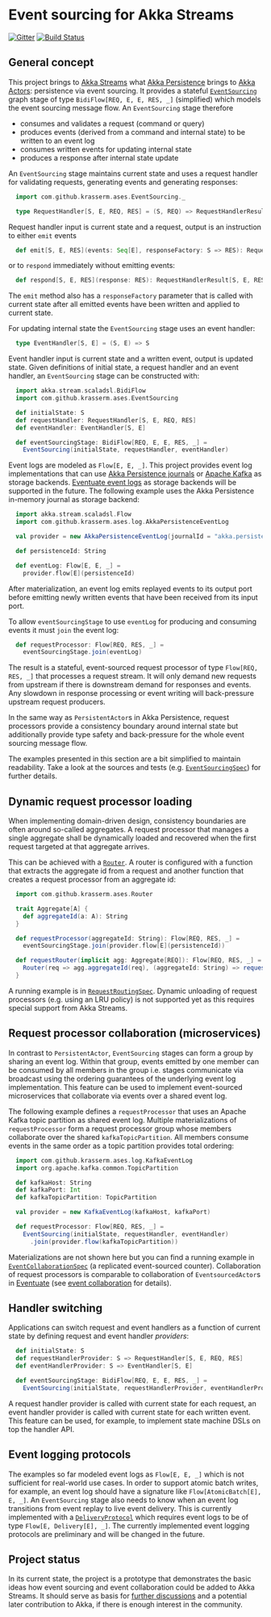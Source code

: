 ﻿# Event sourcing for Akka Streams

[![Gitter](https://badges.gitter.im/Join%20Chat.svg)](https://gitter.im/akka-stream-eventsourcing/Lobby?utm_source=badge&utm_medium=badge&utm_campaign=pr-badge)
[![Build Status](https://travis-ci.org/krasserm/akka-stream-eventsourcing.svg?branch=master)](https://travis-ci.org/krasserm/akka-stream-eventsourcing)

## General concept

This project brings to [Akka Streams](http://doc.akka.io/docs/akka/2.5.2/scala/stream/index.html) what [Akka Persistence](http://doc.akka.io/docs/akka/2.5.2/scala/persistence.html) brings to [Akka Actors](http://doc.akka.io/docs/akka/2.5.2/scala/actors.html): persistence via event sourcing. It provides a stateful [`EventSourcing`](https://github.com/krasserm/akka-stream-eventsourcing/blob/master/src/main/scala/com/github/krasserm/ases/EventSourcing.scala) graph stage of type `BidiFlow[REQ, E, E, RES, _]` (simplified) which models the event sourcing message flow. An `EventSourcing` stage therefore 

- consumes and validates a request (command or query)
- produces events (derived from a command and internal state) to be written to an event log
- consumes written events for updating internal state
- produces a response after internal state update

An `EventSourcing` stage maintains current state and uses a request handler for validating requests, generating events and generating responses:
  
```scala
  import com.github.krasserm.ases.EventSourcing._

  type RequestHandler[S, E, REQ, RES] = (S, REQ) => RequestHandlerResult[S, E, RES]
```

Request handler input is current state and a request, output is an instruction to either `emit` events  

```scala
  def emit[S, E, RES](events: Seq[E], responseFactory: S => RES): RequestHandlerResult[S, E, RES]
```

or to `respond` immediately without emitting events:

```scala
  def respond[S, E, RES](response: RES): RequestHandlerResult[S, E, RES]
```
   
The `emit` method also has a `responseFactory` parameter that is called with current state after all emitted events have been written and applied to current state.
 
For updating internal state the `EventSourcing` stage uses an event handler:
  
```scala
  type EventHandler[S, E] = (S, E) => S
```

Event handler input is current state and a written event, output is updated state. Given definitions of initial state, a request handler and an event handler, an `EventSourcing` stage can be constructed with:
   
```scala
  import akka.stream.scaladsl.BidiFlow
  import com.github.krasserm.ases.EventSourcing

  def initialState: S
  def requestHandler: RequestHandler[S, E, REQ, RES]
  def eventHandler: EventHandler[S, E]

  def eventSourcingStage: BidiFlow[REQ, E, E, RES, _] =
    EventSourcing(initialState, requestHandler, eventHandler)
```
   
Event logs are modeled as `Flow[E, E, _]`. This project provides event log implementations that can use [Akka Persistence journals](http://doc.akka.io/docs/akka/2.5.2/scala/persistence.html#storage-plugins) or [Apache Kafka](http://kafka.apache.org/) as storage backends. [Eventuate event logs](http://rbmhtechnology.github.io/eventuate/architecture.html#event-logs) as storage backends will be supported in the future. The following example uses the Akka Persistence in-memory journal as storage backend:    
   
```scala
  import akka.stream.scaladsl.Flow
  import com.github.krasserm.ases.log.AkkaPersistenceEventLog

  val provider = new AkkaPersistenceEventLog(journalId = "akka.persistence.journal.inmem")

  def persistenceId: String

  def eventLog: Flow[E, E, _] =
    provider.flow[E](persistenceId)
```

After materialization, an event log emits replayed events to its output port before emitting newly written events that have been received from its input port.

To allow `eventSourcingStage` to use `eventLog` for producing and consuming events it must `join` the event log:

```scala
  def requestProcessor: Flow[REQ, RES, _] =
    eventSourcingStage.join(eventLog)
```

The result is a stateful, event-sourced request processor of type `Flow[REQ, RES, _]` that processes a request stream. It will only demand new requests from upstream if there is downstream demand for responses and events. Any slowdown in response processing or event writing will back-pressure upstream request producers.

In the same way as `PersistentActor`s in Akka Persistence, request processors provide a consistency boundary around internal state but additionally provide type safety and back-pressure for the whole event sourcing message flow.

The examples presented in this section are a bit simplified to maintain readability. Take a look at the sources and tests (e.g. [`EventSourcingSpec`](https://github.com/krasserm/akka-stream-eventsourcing/blob/master/src/test/scala/com/github/krasserm/ases/EventSourcingSpec.scala)) for further details.

## Dynamic request processor loading

When implementing domain-driven design, consistency boundaries are often around so-called aggregates. A request processor that manages a single aggregate shall be dynamically loaded and recovered when the first request targeted at that aggregate arrives.
 
This can be achieved with a [`Router`](https://github.com/krasserm/akka-stream-eventsourcing/blob/master/src/main/scala/com/github/krasserm/ases/Router.scala). A router is configured with a function that extracts the aggregate id from a request and another function that creates a request processor from an aggregate id:   

```scala
  import com.github.krasserm.ases.Router

  trait Aggregate[A] {
    def aggregateId(a: A): String
  }

  def requestProcessor(aggregateId: String): Flow[REQ, RES, _] =
    eventSourcingStage.join(provider.flow[E](persistenceId))

  def requestRouter(implicit agg: Aggregate[REQ]): Flow[REQ, RES, _] = {
    Router(req => agg.aggregateId(req), (aggregateId: String) => requestProcessor(aggregateId))
  }
```

A running example is in [`RequestRoutingSpec`](https://github.com/krasserm/akka-stream-eventsourcing/blob/master/src/test/scala/com/github/krasserm/ases/RequestRoutingSpec.scala). Dynamic unloading of request processors (e.g. using an LRU policy) is not supported yet as this requires special support from Akka Streams.

## Request processor collaboration (microservices)

In contrast to `PersistentActor`, `EventSourcing` stages can form a group by sharing an event log. Within that group, events emitted by one member can be consumed by all members in the group i.e. stages communicate via broadcast using the ordering guarantees of the underlying event log implementation. This feature can be used to implement event-sourced microservices that collaborate via events over a shared event log. 

The following example defines a `requestProcessor` that uses an Apache Kafka topic partition as shared event log. Multiple materializations of `requestProcessor` form a request processor group whose members collaborate over the shared `kafkaTopicPartition`. All members consume events in the same order as a topic partition provides total ordering:

```scala
  import com.github.krasserm.ases.log.KafkaEventLog
  import org.apache.kafka.common.TopicPartition

  def kafkaHost: String
  def kafkaPort: Int
  def kafkaTopicPartition: TopicPartition

  val provider = new KafkaEventLog(kafkaHost, kafkaPort)

  def requestProcessor: Flow[REQ, RES, _] =
    EventSourcing(initialState, requestHandler, eventHandler)
      .join(provider.flow(kafkaTopicPartition))
```

Materializations are not shown here but you can find a running example in [`EventCollaborationSpec`](https://github.com/krasserm/akka-stream-eventsourcing/blob/master/src/test/scala/com/github/krasserm/ases/EventCollaborationSpec.scala) (a replicated event-sourced counter). Collaboration of request processors is comparable to collaboration of `EventsourcedActor`s in [Eventuate](http://rbmhtechnology.github.io/eventuate/) (see [event collaboration](http://rbmhtechnology.github.io/eventuate/architecture.html#event-collaboration) for details).

## Handler switching

Applications can switch request and event handlers as a function of current state by defining request and event handler *providers*: 

```scala
  def initialState: S
  def requestHandlerProvider: S => RequestHandler[S, E, REQ, RES]
  def eventHandlerProvider: S => EventHandler[S, E]

  def eventSourcingStage: BidiFlow[REQ, E, E, RES, _] =
    EventSourcing(initialState, requestHandlerProvider, eventHandlerProvider)
```
   
A request handler provider is called with current state for each request, an event handler provider is called with current state for each written event. This feature can be used, for example, to implement state machine DSLs on top the handler API.    

## Event logging protocols
 
The examples so far modeled event logs as `Flow[E, E, _]` which is not sufficient for real-world use cases. In order to support atomic batch writes, for example, an event log should have a signature like `Flow[AtomicBatch[E], E, _]`. An `EventSourcing` stage also needs to know when an event log transitions from event replay to live event delivery. This is currently implemented with a [`DeliveryProtocol`](https://github.com/krasserm/akka-stream-eventsourcing/blob/master/src/main/scala/com/github/krasserm/ases/DeliveryProtocol.scala) which requires event logs to be of type `Flow[E, Delivery[E], _]`. The currently implemented event logging protocols are preliminary and will be changed in the future. 
 
## Project status

In its current state, the project is a prototype that demonstrates the basic ideas how event sourcing and event collaboration could be added to Akka Streams. It should serve as basis for [further discussions](https://github.com/akka/akka-meta/issues/51) and a potential later contribution to Akka, if there is enough interest in the community.    

